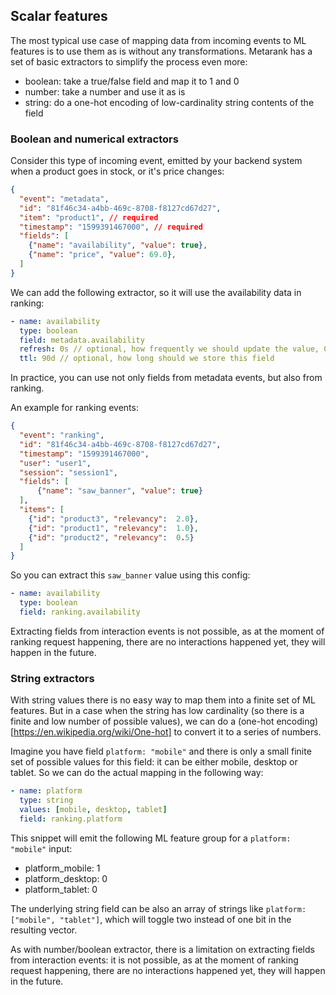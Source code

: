 ## Scalar features

The most typical use case of mapping data from incoming events to ML features is to use them as is without any transformations.
Metarank has a set of basic extractors to simplify the process even more:
* boolean: take a true/false field and map it to 1 and 0
* number: take a number and use it as is
* string: do a one-hot encoding of low-cardinality string contents of the field

### Boolean and numerical extractors

Consider this type of incoming event, emitted by your backend system when a product goes in stock, or it's price changes:
```json
{
  "event": "metadata",
  "id": "81f46c34-a4bb-469c-8708-f8127cd67d27",
  "item": "product1", // required
  "timestamp": "1599391467000", // required
  "fields": [
    {"name": "availability", "value": true},
    {"name": "price", "value": 69.0},
  ]
}
```

We can add the following extractor, so it will use the availability data in ranking:
```yaml
- name: availability
  type: boolean
  field: metadata.availability
  refresh: 0s // optional, how frequently we should update the value, 0s by default
  ttl: 90d // optional, how long should we store this field
```

In practice, you can use not only fields from metadata events, but also from ranking.

An example for ranking events: 
```json
{
  "event": "ranking",
  "id": "81f46c34-a4bb-469c-8708-f8127cd67d27",
  "timestamp": "1599391467000",
  "user": "user1",
  "session": "session1",
  "fields": [
      {"name": "saw_banner", "value": true}
  ],
  "items": [
    {"id": "product3", "relevancy":  2.0},
    {"id": "product1", "relevancy":  1.0},
    {"id": "product2", "relevancy":  0.5} 
  ]
}
```
So you can extract this `saw_banner` value using this config:
```yaml
- name: availability
  type: boolean
  field: ranking.availability
```

Extracting fields from interaction events is not possible, as at the moment of ranking request happening, there
are no interactions happened yet, they will happen in the future.

### String extractors

With string values there is no easy way to map them into a finite set of ML features. But in a case when
the string has low cardinality (so there is a finite and low number of possible values), we can do a
(one-hot encoding)[https://en.wikipedia.org/wiki/One-hot] to convert it to a series of numbers.

Imagine you have field `platform: "mobile"` and there is only a small finite set of possible values for this field:
it can be either mobile, desktop or tablet. So we can do the actual mapping in the following way:

```yaml
- name: platform
  type: string
  values: [mobile, desktop, tablet]
  field: ranking.platform
```

This snippet will emit the following ML feature group for a `platform: "mobile"` input:
* platform_mobile: 1
* platform_desktop: 0
* platform_tablet: 0

The underlying string field can be also an array of strings like `platform: ["mobile", "tablet"]`, which will
toggle two instead of one bit in the resulting vector.

As with number/boolean extractor, there is a limitation on extracting fields from interaction events: it is not possible, 
as at the moment of ranking request happening, there are no interactions happened yet, they will happen in the future.